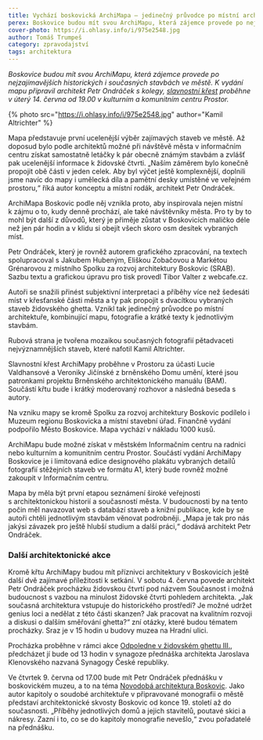 ```yaml
---
title: Vychází boskovická ArchiMapa – jedinečný průvodce po místní architektuře
perex: Boskovice budou mít svou ArchiMapu, která zájemce provede po nejzajímavějších historických i současných stavbách ve městě.
cover-photo: https://i.ohlasy.info/i/975e2548.jpg
author: Tomáš Trumpeš
category: zpravodajství
tags: architektura
---
```


*Boskovice budou mít svou ArchiMapu, která zájemce provede po nejzajímavějších historických i současných stavbách ve městě. K vydání mapu připravil architekt Petr Ondráček s kolegy, [slavnostní křest](https://www.facebook.com/events/587942579594212) proběhne v úterý 14. června od 19.00 v kulturním a komunitním centru Prostor.*

{% photo src="https://i.ohlasy.info/i/975e2548.jpg" author="Kamil Altrichter" %}

Mapa představuje první ucelenější výběr zajímavých staveb ve městě. Až doposud bylo podle architektů možné při návštěvě města v informačním centru získat samostatně letáčky k pár obecně známým stavbám a zvlášť pak ucelenější informace k židovské čtvrti. „Naším záměrem bylo konečně propojit obě části v jeden celek. Aby byl výčet ještě komplexnější, doplnili jsme navíc do mapy i umělecká díla a pamětní desky umístěné ve veřejném prostoru,“ říká autor konceptu a místní rodák, architekt Petr Ondráček.

ArchiMapa Boskovic podle něj vznikla proto, aby inspirovala nejen místní k zájmu o to, kudy denně prochází, ale také návštěvníky města. Pro ty by to mohl být další z důvodů, který je přiměje zůstat v Boskovicích maličko déle než jen pár hodin a v klidu si obejít všech skoro osm desítek vybraných míst.

Petr Ondráček, který je rovněž autorem grafického zpracování, na textech spolupracoval s Jakubem Hubeným, Eliškou Zobačovou a Markétou Grénarovou z místního Spolku za rozvoj architektury Boskovic (SRAB). Sazbu textu a grafickou úpravu pro tisk provedl Tibor Valter z webcafe.cz.

Autoři se snažili přinést subjektivní interpretaci a příběhy více než šedesáti míst v křesťanské části města a ty pak propojit s dvacítkou vybraných staveb židovského ghetta. Vznikl tak jedinečný průvodce po místní architektuře, kombinující mapu, fotografie a krátké texty k jednotlivým stavbám.

Rubová strana je tvořena mozaikou současných fotografií pětadvaceti nejvýznamnějších staveb, které nafotil Kamil Altrichter.

Slavnostní křest ArchiMapy proběhne v Prostoru za účasti Lucie Valdhansové a Veroniky Jičínské z brněnského Domu umění, které jsou patronkami projektu Brněnského architektonického manuálu (BAM). Součástí křtu bude i krátký moderovaný rozhovor a následná beseda s autory.

Na vzniku mapy se kromě Spolku za rozvoj architektury Boskovic podílelo i Muzeum regionu Boskovicka a místní stavební úřad. Finančně vydání podpořilo Město Boskovice. Mapa vychází v nákladu 1000 kusů.

ArchiMapu bude možné získat v městském Informačním centru na radnici nebo kulturním a komunitním centru Prostor. Součástí vydání ArchiMapy Boskovice je i limitovaná edice designového plakátu vybraných detailů fotografií stěžejních staveb ve formátu A1, který bude rovněž možné zakoupit v Informačním centru.

Mapa by měla být první etapou seznámení široké veřejnosti s architektonickou historií a současností města. V budoucnosti by na tento počin měl navazovat web s databází staveb a knižní publikace, kde by se autoři chtěli jednotlivým stavbám věnovat podrobněji. „Mapa je tak pro nás jakýsi závazek pro ještě hlubší studium a další práci,“ dodává architekt Petr Ondráček.

### Další architektonické akce 

Kromě křtu ArchiMapy budou mít příznivci architektury v Boskovicích ještě další dvě zajímavé příležitosti k setkání. V sobotu 4. června povede architekt Petr Ondráček procházku židovskou čtvrtí pod názvem Současnost i možná budoucnost s vazbou na minulost židovské čtvrti pohledem architekta. „Jak současná architektura vstupuje do historického prostředí? Je možné udržet genius loci a nedělat z této části skanzen? Jak pracovat na kvalitním rozvoji a diskusi o dalším směřování ghetta?“ zní otázky, které budou tématem procházky. Sraz je v 15 hodin u budovy muzea na Hradní ulici. 

Procházka proběhne v rámci akce [Odpoledne v židovském ghettu III.](https://www.facebook.com/events/503569511547376), předcházet jí bude od 13 hodin v synagoze přednáška architekta Jaroslava Klenovského nazvaná Synagogy České republiky.

Ve čtvrtek 9. června od 17.00 bude mít Petr Ondráček přednášku v boskovickém muzeu, a to na téma [Novodobá architektura Boskovic](https://www.muzeum-boskovicka.cz/novodoba-architektura-boskovic). Jako autor kapitoly o soudobé architektuře v připravované monografii o městě představí architektonické skvosty Boskovic od konce 19. století až do současnosti. „Příběhy jednotlivých domů a jejich stavitelů, poutavé skici a nákresy. Zazní i to, co se do kapitoly monografie nevešlo,“ zvou pořadatelé na přednášku.
